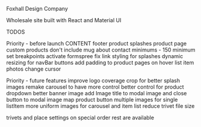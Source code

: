 Foxhall Design Company

Wholesale site built with React and Material UI

TODOS

Priority - before launch
CONTENT
    footer
    product splashes
    product page
    custom products
        don't include mug
    about
    contact minimums - 150 minimum
set breakpoints
activate formspree
fix link styling for splashes
dynamic resizing for navBar buttons
add padding to product pages
on hover list item photos change cursor

Priority - future features
improve logo coverage
crop for better splash images
remake carousel to have more control
better control for product dropdown
better banner image
add Image title to modal image
and close button to modal image
map product button
multiple images for single listItem
more uniform images for carousel and item list
reduce trivet file size


trivets and place settings on special order
rest are available

